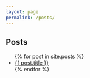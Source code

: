 ```yaml
---
layout: page
permalink: /posts/
---
```


<h2>Posts</h2>

<div class="post-content">

  <ul class="post-list">
    {% for post in site.posts %}
      <li>
          <a class="post-link" href="{{ post.url }}">{{ post.title }}</a>
      </li>
    {% endfor %}
  </ul>
</div>
